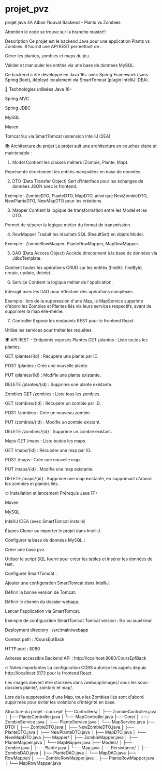 # projet_pvz
projet java 4A Alban Flouvat
Backend - Plants vs Zombies

Attention le code se trouve sur la branche master!!

Description
Ce projet est le backend Java pour une application Plants vs Zombies.
Il fournit une API REST permettant de :

Gérer les plantes, zombies et maps du jeu.

Valider et manipuler les entités via une base de données MySQL.

Ce backend a été développé en Java 16+ avec Spring Framework (sans Spring Boot), déployé localement via SmartTomcat (plugin IntelliJ IDEA).

🔧 Technologies utilisées
Java 16+

Spring MVC

Spring JDBC

MySQL

Maven

Tomcat 9.x via SmartTomcat (extension IntelliJ IDEA)

📚 Architecture du projet
Le projet suit une architecture en couches claire et maintenable :

1. Model
Contient les classes métiers (Zombie, Plante, Map).

Représente directement les entités manipulées en base de données.

2. DTO (Data Transfer Object)
Sert d'interface pour les échanges de données JSON avec le frontend.

Exemple : ZombieDTO, PlanteDTO, MapDTO, ainsi que NewZombieDTO, NewPlanteDTO, NewMapDTO pour les créations.

3. Mapper
Contient la logique de transformation entre les Model et les DTO.

Permet de séparer la logique métier du format de transmission.

4. RowMapper
Traduit les résultats SQL (ResultSet) en objets Model.

Exemple : ZombieRowMapper, PlanteRowMapper, MapRowMapper.

5. DAO (Data Access Object)
Accède directement à la base de données via JdbcTemplate.

Contient toutes les opérations CRUD sur les entités (findAll, findById, create, update, delete).

6. Service
Contient la logique métier de l'application.

Interagit avec les DAO pour effectuer des opérations complexes.

Exemple : lors de la suppression d'une Map, le MapService supprime d'abord les Zombies et Plantes liés via leurs services respectifs, avant de supprimer la map elle-même.

7. Controller
Expose les endpoints REST pour le frontend React.

Utilise les services pour traiter les requêtes.

🌍 API REST - Endpoints exposés
Plantes
GET /plantes : Liste toutes les plantes.

GET /plantes/{id} : Récupère une plante par ID.

POST /plantes : Crée une nouvelle plante.

PUT /plantes/{id} : Modifie une plante existante.

DELETE /plantes/{id} : Supprime une plante existante.

Zombies
GET /zombies : Liste tous les zombies.

GET /zombies/{id} : Récupère un zombie par ID.

POST /zombies : Crée un nouveau zombie.

PUT /zombies/{id} : Modifie un zombie existant.

DELETE /zombies/{id} : Supprime un zombie existant.

Maps
GET /maps : Liste toutes les maps.

GET /maps/{id} : Récupère une map par ID.

POST /maps : Crée une nouvelle map.

PUT /maps/{id} : Modifie une map existante.

DELETE /maps/{id} : Supprime une map existante, en supprimant d'abord les zombies et plantes liés.

⚙️ Installation et lancement
Prérequis
Java 17+

Maven

MySQL

IntelliJ IDEA (avec SmartTomcat installé)

Étapes
Cloner ou importer le projet dans IntelliJ.

Configurer la base de données MySQL :

Créer une base pvz.

Utiliser le script SQL fourni pour créer les tables et insérer les données de test.

Configurer SmartTomcat :

Ajouter une configuration SmartTomcat dans IntelliJ.

Définir la bonne version de Tomcat.

Définir le chemin du dossier webapp.

Lancer l'application via SmartTomcat.

Exemple de configuration SmartTomcat
Tomcat version : 9.x ou supérieur

Deployment directory : /src/main/webapp

Context path : /CoursEpfBack

HTTP port : 8080

Adresse accessible
Backend API : http://localhost:8080/CoursEpfBack

🔥 Notes importantes
La configuration CORS autorise les appels depuis http://localhost:5173 pour le frontend React.

Les images doivent être stockées dans /webapp/images/ sous les sous-dossiers plante/, zombie/ et map/.

Lors de la suppression d'une Map, tous les Zombies liés sont d'abord supprimés pour éviter les violations d'intégrité en base.

Structure du projet : 
com.epf
├── Controllers/
│   ├── ZombieController.java
│   ├── PlanteController.java
│   └── MapController.java
├── Core/
│   ├── ZombieService.java
│   ├── PlanteService.java
│   └── MapService.java
├── DTO/
│   ├── ZombieDTO.java
│   ├── NewZombieDTO.java
│   ├── PlanteDTO.java
│   ├── NewPlanteDTO.java
│   ├── MapDTO.java
│   └── NewMapDTO.java
├── Mapper/
│   ├── ZombieMapper.java
│   ├── PlanteMapper.java
│   └── MapMapper.java
├── Models/
│   ├── Zombie.java
│   ├── Plante.java
│   └── Map.java
├── Persistance/
│   ├── ZombieDAO.java
│   ├── PlanteDAO.java
│   └── MapDAO.java
├── RowMapper/
│   ├── ZombieRowMapper.java
│   ├── PlanteRowMapper.java
│   └── MapRowMapper.java
